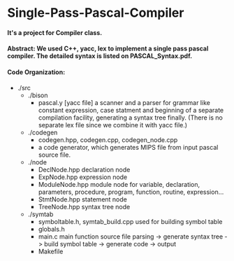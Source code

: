 # Single-Pass-Pascal-Compiler

#### It's a project for Compiler class.
#### Abstract: We used C++, yacc, lex to implement a single pass pascal compiler. The detailed syntax is listed on PASCAL_Syntax.pdf.
#### Code Organization:

* ./src
  * ./bison
    * pascal.y [yacc file] a scanner and a parser for grammar like constant expression, case statment and beginning of a separate compilation facility, generating a syntax tree finally. (There is no separate lex file since we combine it with yacc file.)
  * ./codegen
    * codegen.hpp, codegen.cpp, codegen_node.cpp 
    * a code generator, which generates MIPS file from input pascal source file.
  * ./node
    * DeclNode.hpp declaration node
    * ExpNode.hpp expression node
    * ModuleNode.hpp module node for variable, declaration, parameters, procedure, program, function, routine, expression...
    * StmtNode.hpp statement node
    * TreeNode.hpp syntax tree node
  * ./symtab
    * symboltable.h, symtab_build.cpp used for building symbol table
    * globals.h 
    * main.c main function source file parsing -> generate syntax tree -> build symbol table -> generate code -> output
    * Makefile

